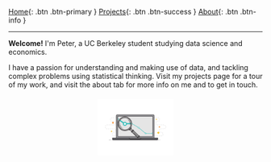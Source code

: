 [Home](README.md){: .btn .btn-primary } 
[Projects](projectPage.md){: .btn .btn-success } 
[About](about.md){: .btn .btn-info }

---

**Welcome!** I'm Peter, a UC Berkeley student studying data science and economics.

I have a passion for understanding and making use of data, and tackling complex problems using statistical thinking. Visit my projects page for a tour of my work, and visit the about tab for more info on me and to get in touch.

<p style="text-align: center; margin-top: 20px;">
  <img src="images/dataq.gif" alt="Data GIF" style="width: 150px;">
</p>

<style>
/* Adjust the size of the top name banner */
h1 {
    font-size: 1.6em; /* Reduce font size by 20% */
    margin: 0; /* Adjust margins if needed */
    padding: 0; /* Adjust padding if needed */
}

.btn {
    display: inline-block;
    padding: 10px 20px;
    margin: 5px;
    border-radius: 5px;
    text-decoration: none;
    color: white;
    font-weight: bold;
}
.btn-primary { background-color: #007bff; }
.btn-success { background-color: #28a745; }
.btn-info { background-color: #17a2b8; }
</style>
